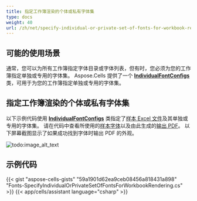 ```yaml
---
title: 指定工作簿渲染的个体或私有字体集
type: docs
weight: 40
url: /zh/net/specify-individual-or-private-set-of-fonts-for-workbook-rendering/
---
```


## **可能的使用场景**

通常，您可以为所有工作簿指定字体目录或字体列表，但有时，您必须为您的工作簿指定单独或专用的字体集。 Aspose.Cells 提供了一个 [**IndividualFontConfigs**](https://reference.aspose.com/cells/net/aspose.cells/individualfontconfigs) 类，可用于为您的工作簿指定单独或专用的字体集。

## **指定工作簿渲染的个体或私有字体集**

以下示例代码使用 [**IndividualFontConfigs**](https://reference.aspose.com/cells/net/aspose.cells/individualfontconfigs) 类指定了[样本 Excel 文件](67338268.xlsx)及其单独或专用的字体集。 请在代码中查看所使用的[样本字体](67338271.zip)以及由此生成的[输出 PDF](67338269.pdf)。 以下屏幕截图显示了如果成功找到字体时输出 PDF 的外观。

![todo:image_alt_text](specify-individual-or-private-set-of-fonts-for-workbook-rendering_1.png)

## **示例代码**

{{< gist "aspose-cells-gists" "59a1901d62ea9ceb08456a818431a898" "Fonts-SpecifyIndividualOrPrivateSetOfFontsForWorkbookRendering.cs" >}}
{{< app/cells/assistant language="csharp" >}}
